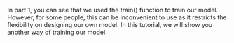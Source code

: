 In part 1, you can see that we used the train() function to train our model. However, for some people, this can be inconvenient to use as it restricts the flexibility on designing our own model.
In this tutorial, we will show you another way of training our model.

